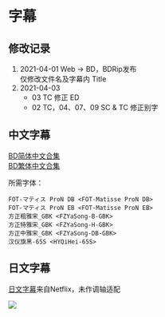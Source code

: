 # 字幕

## 修改记录

1. 2021-04-01 Web -> BD，BDRip发布  
    仅修改文件名及字幕内 Title
2. 2021-04-03
    - 03 TC 修正 ED
    - 02 TC，04、07、09 SC & TC 修正别字

## 中文字幕

[BD简体中文合集](https://github.com/Nekomoekissaten-SUB/Nekomoekissaten-Storage/raw/master/Kimisen/Kimisen_BD_CHS.7z)  
[BD繁体中文合集](https://github.com/Nekomoekissaten-SUB/Nekomoekissaten-Storage/raw/master/Kimisen/Kimisen_BD_CHT.7z)

所需字体：
```
FOT-マティス ProN DB <FOT-Matisse ProN DB>
FOT-マティス ProN EB <FOT-Matisse ProN EB>
方正粗雅宋_GBK <FZYaSong-B-GBK>
方正特雅宋_GBK <FZYaSong-H-GBK>
方正中雅宋_GBK <FZYaSong-DB-GBK>
汉仪旗黑-65S <HYQiHei-65S>
```

## 日文字幕

[日文字幕](https://github.com/Nekomoekissaten-SUB/Nekomoekissaten-Storage/raw/master/Kimisen/Kimisen_Web_JPN.7z)来自Netflix，未作调轴适配

![](https://nekomoe.pages.dev/images/2020-10/kimisen.png)